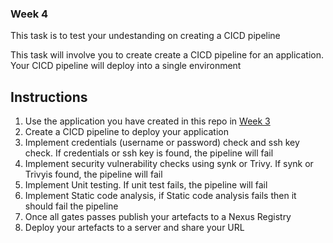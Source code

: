 ### Week 4
This task is to test your undestanding on creating a CICD pipeline

This task will involve you to create create a CICD pipeline for an application. Your CICD pipeline will deploy into a single environment 


## Instructions
1. Use the application you have created in this repo in [Week 3](README.md)
2. Create a CICD pipeline to deploy your application
3. Implement credentials (username or password) check and ssh key check. If credentials or ssh key is found, the pipeline will fail
4. Implement security vulnerability checks using synk or Trivy. If synk or Trivyis found, the pipeline will fail
5. Implement Unit testing. If unit test fails, the pipeline will fail
6. Implement Static code analysis, if Static code analysis fails then it should fail the pipeline
9. Once all gates passes publish your artefacts to a Nexus Registry
10. Deploy your artefacts to a server and share your URL